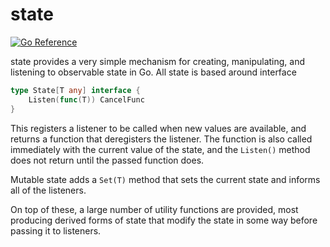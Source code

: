 state
=====

[![Go Reference](https://pkg.go.dev/badge/deedles.dev/state.svg)](https://pkg.go.dev/deedles.dev/state)

state provides a very simple mechanism for creating, manipulating, and listening to observable state in Go. All state is based around interface

```go
type State[T any] interface {
	Listen(func(T)) CancelFunc
}
```

This registers a listener to be called when new values are available, and returns a function that deregisters the listener. The function is also called immediately with the current value of the state, and the `Listen()` method does not return until the passed function does.

Mutable state adds a `Set(T)` method that sets the current state and informs all of the listeners.

On top of these, a large number of utility functions are provided, most producing derived forms of state that modify the state in some way before passing it to listeners.
